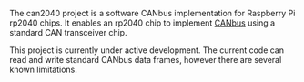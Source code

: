 The can2040 project is a software CANbus implementation for Raspberry
Pi rp2040 chips.  It enables an rp2040 chip to implement
[CANbus](https://en.wikipedia.org/wiki/CAN_bus) using a standard CAN
transceiver chip.

This project is currently under active development.  The current code
can read and write standard CANbus data frames, however there are
several known limitations.
